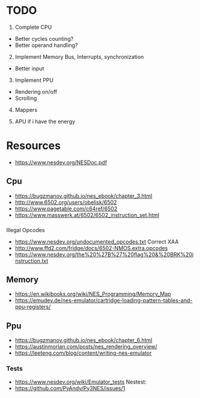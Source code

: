 # TODO
1. Complete CPU
- Better cycles counting?
- Better operand handling?

2. Implement Memory Bus, Interrupts, synchronization
- Better input

3. Implement PPU
- Rendering on/off
- Scrolling

4. Mappers

5. APU if i have the energy

# Resources
- https://www.nesdev.org/NESDoc.pdf

## Cpu
- https://bugzmanov.github.io/nes_ebook/chapter_3.html
- http://www.6502.org/users/obelisk/6502
- https://www.pagetable.com/c64ref/6502
- https://www.masswerk.at/6502/6502_instruction_set.html
###
Illegal Opcodes
- https://www.nesdev.org/undocumented_opcodes.txt
Correct XAA
- http://www.ffd2.com/fridge/docs/6502-NMOS.extra.opcodes
- https://www.nesdev.org/the%20%27B%27%20flag%20&%20BRK%20instruction.txt

## Memory
- https://en.wikibooks.org/wiki/NES_Programming/Memory_Map
- https://emudev.de/nes-emulator/cartridge-loading-pattern-tables-and-ppu-registers/

## Ppu
- https://bugzmanov.github.io/nes_ebook/chapter_6.html
- https://austinmorlan.com/posts/nes_rendering_overview/
- https://leeteng.com/blog/content/writing-nes-emulator


### Tests
- https://www.nesdev.org/wiki/Emulator_tests
Nestest:
- https://github.com/PyAndy/Py3NES/issues/1